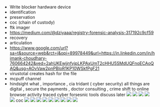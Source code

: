
- Write blocker hardware device
- identification 
- preservation
- coc (chain of custody)
- ftk imager
- https://medium.com/@dziyaaa/registry-forensic-analysis-317192c9cf59
- recovery
- articulation
- https://www.google.com/url?sa=t&source=web&rct=j&opi=89978449&url=https://in.linkedin.com/in/himank-choudhary-760664242&ved=2ahUKEwjjnfvjpLKPAxUmT2cHHU5SMdUQFnoECAoQAQ&usg=AOvVaw2pnPBloR1KP10WSkfPgF21
- virustotal creates hash for the file
- mcpuff channel
- hindsight
what , importance , cia tridant ( cyber security)
all things are digital , secure the payments , doctor consulting , crime shift to online
browser activity traced
cyber forsesnic tools discuss later
![](../../Assets/Pasted%20image%2020250901233107.png)
![](../../Assets/Pasted%20image%2020250901233122.png)
![](../../Assets/Pasted%20image%2020250901233140.png)
![](../../Assets/Pasted%20image%2020250901233213.png)
![](../../Assets/Pasted%20image%2020250901233322.png)
coc 
![](../../Assets/Pasted%20image%2020250901233355.png)
![](../../Assets/Pasted%20image%2020250901233412.png)
![](../../Assets/Pasted%20image%2020250901233459.png)
![](../../Assets/Pasted%20image%2020250901233603.png)
![](../../Assets/Pasted%20image%2020250901233614.png)
![](../../Assets/Pasted%20image%2020250901233631.png)
![](../../Assets/Pasted%20image%2020250901233641.png)
![](../../Assets/Pasted%20image%2020250901233722.png)
![](../../Assets/Pasted%20image%2020250901233740.png)